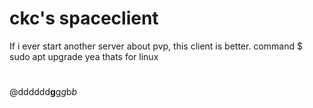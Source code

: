 # ckc's spaceclient
If i ever start another server about pvp,
this client is better.
command
$ sudo apt upgrade
yea thats for linux
#
@dddddd**g**g*g*b*b*
